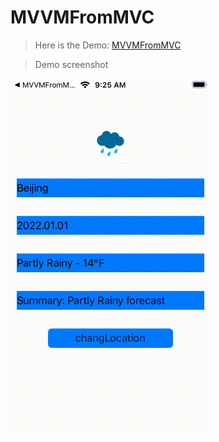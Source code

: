 # MVVMFromMVC

  > Here is the Demo:  [MVVMFromMVC](https://github.com/lisazuo/MVVMFromMVC)
  
  > Demo screenshot
  
  ![screenshot](./resources/screenshot.gif)

